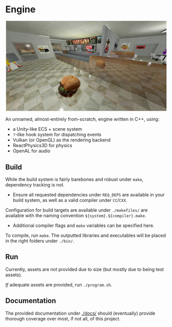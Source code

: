 # Engine

<p align="center">
<img src="./docs/assets/program.win64.gcc.vulkan_2024-12-02_23-07-35.png" width="500px"></img>
</p>

An unnamed, almost-entirely from-scratch, engine written in C++, using:
* a Unity-like ECS + scene system
* `?`-like hook system for dispatching events
* Vulkan (or OpenGL) as the rendering backend
* ReactPhysics3D for physics
* OpenAL for audio

## Build

While the build system is fairly barebones and robust under `make`, dependency tracking is not.
* Ensure all requested dependencies under `REQ_DEPS` are available in your build system, as well as a valid compiler under `CC`/`CXX`.

Configuration for build targets are available under `./makefiles/` are available with the naming convention `${system}.${compiler}.make`.
* Additional compiler flags and `make` variables can be specified here.

To compile, run `make`. The outputted libraries and executables will be placed in the right folders under `./bin/`.

## Run

Currently, assets are not provided due to size (but mostly due to being test assets).

*If* adequate assets are provided, run `./program.sh`.

## Documentation

The provided documentation under [./docs/](./docs/) should (eventually) provide thorough coverage over most, if not all, of this project.